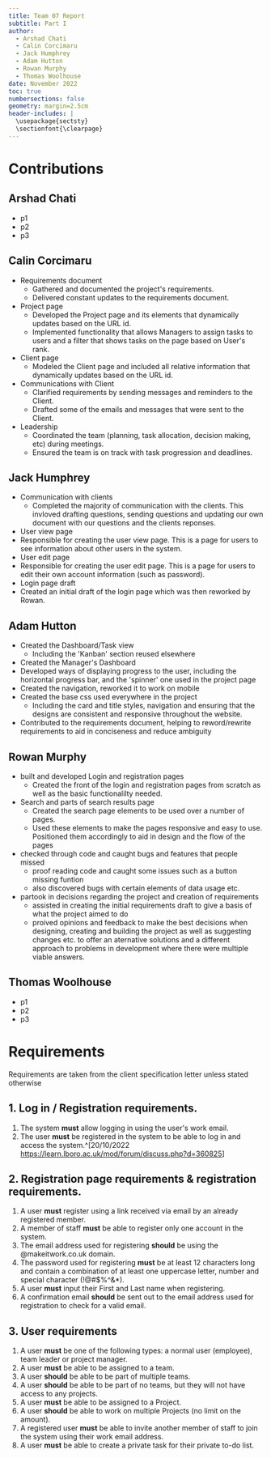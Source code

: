 ```yaml
---
title: Team 07 Report
subtitle: Part I
author:
  - Arshad Chati
  - Calin Corcimaru
  - Jack Humphrey
  - Adam Hutton
  - Rowan Murphy
  - Thomas Woolhouse
date: November 2022
toc: true
numbersections: false
geometry: margin=2.5cm
header-includes: |
  \usepackage{sectsty}
  \sectionfont{\clearpage}
---
```


<!-- to compile: pandoc report.md -o report.pdf -->

# Contributions

## Arshad Chati

- p1
- p2
- p3

## Calin Corcimaru

- Requirements document
  - Gathered and documented the project's requirements.
  - Delivered constant updates to the requirements document.
- Project page
  - Developed the Project page and its elements that dynamically updates based on the URL id.
  - Implemented functionality that allows Managers to assign tasks to users and a filter that shows tasks on the page based on User's rank.
- Client page
  - Modeled the Client page and included all relative information that dynamically updates based on the URL id.
- Communications with Client
  - Clarified requirements by sending messages and reminders to the Client.
  - Drafted some of the emails and messages that were sent to the Client.
- Leadership
  - Coordinated the team (planning, task allocation, decision making, etc) during meetings.
  - Ensured the team is on track with task progression and deadlines.

## Jack Humphrey

- Communication with clients
  - Completed the majority of communication with the clients. This invloved drafting questions, sending questions and updating our own document with our questions and the clients reponses.
- User view page
- Responsible for creating the user view page. This is a page for users to see information about other users in the system.
- User edit page
- Responsible for creating the user edit page. This is a page for users to edit their own account information (such as password).
- Login page draft
- Created an initial draft of the login page which was then reworked by Rowan.

## Adam Hutton

- Created the Dashboard/Task view
  - Including the 'Kanban' section reused elsewhere
- Created the Manager's Dashboard
- Developed ways of displaying progress to the user, including the horizontal progress bar, and the 'spinner' one used in the project page
- Created the navigation, reworked it to work on mobile
- Created the base css used everywhere in the project
  - Including the card and title styles, navigation and ensuring that the designs are consistent and responsive throughout the website.
- Contributed to the requirements document, helping to reword/rewrite requirements to aid in conciseness and reduce ambiguity

## Rowan Murphy

<!-- quick first draft, hopefully gives everyone else an idea of what im thinking this will look like, might have rambled a bit :)-->

- built and developed Login and registration pages
  - Created the front of the login and registration pages from scratch as well as the basic functionalilty needed.
- Search and parts of search results page
  - Created the search page elements to be used over a number of pages.
  - Used these elements to make the pages responsive and easy to use. Positioned them accordingly to aid in design and the flow of the pages
- checked through code and caught bugs and features that people missed
  - proof reading code and caught some issues such as a button missing funtion
  - also discovered bugs with certain elements of data usage etc.
- partook in decisions regarding the project and creation of requirements
  - assisted in creating the initial requirements draft to give a basis of what the project aimed to do
  - proived opinions and feedback to make the best decisions when designing, creating and building the project as well as suggesting changes etc. to offer an aternative solutions and a different approach to problems in development where there were multiple viable answers.

## Thomas Woolhouse

- p1
- p2
- p3

# Requirements

Requirements are taken from the client specification letter unless stated otherwise

## 1. Log in / Registration requirements.

1. The system **must** allow logging in using the user's work email.
2. The user **must** be registered in the system to be able to log in and access the system.^[20/10/2022 <https://learn.lboro.ac.uk/mod/forum/discuss.php?d=360825>]

## 2. Registration page requirements & registration requirements.

1.  A user **must** register using a link received via email by an already registered member.
2.  A member of staff **must** be able to register only one account in the system.
3.  The email address used for registering **should** be using the @makeitwork.co.uk domain.
4.  The password used for registering **must** be at least 12 characters long and contain a combination of at least one uppercase letter, number and special character (!@#$%^&\*).
5.  A user **must** input their First and Last name when registering.
6.  A confirmation email **should** be sent out to the email address used for registration to check for a valid email.

## 3. User requirements

1.  A user **must** be one of the following types: a normal user (employee), team leader or project manager.
2.  A user **must** be able to be assigned to a team.
3.  A user **should** be able to be part of multiple teams.
4.  A user **should** be able to be part of no teams, but they will not have access to any projects.
5.  A user **must** be able to be assigned to a Project.
6.  A user **should** be able to work on multiple Projects (no limit on the amount).
7.  A registered user **must** be able to invite another member of staff to join the system using their work email address.
8.  A user **must** be able to create a private task for their private to-do list.
